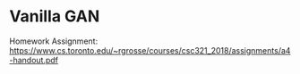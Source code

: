 # Vanilla GAN
Homework Assignment:
https://www.cs.toronto.edu/~rgrosse/courses/csc321_2018/assignments/a4-handout.pdf
